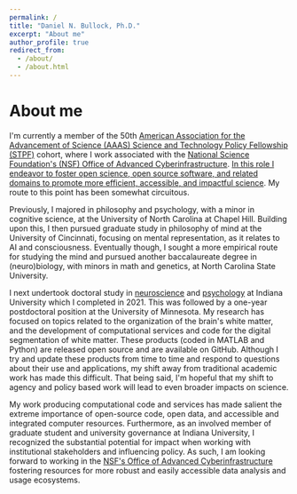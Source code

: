 ```yaml
---
permalink: /
title: "Daniel N. Bullock, Ph.D."
excerpt: "About me"
author_profile: true
redirect_from: 
  - /about/
  - /about.html
---
```


About me
======
I'm currently a member of the 50th [American Association for the Advancement of Science (AAAS) Science and Technology Policy Fellowship (STPF)](https://www.aaaspolicyfellowships.org/) cohort, where I work associated with the [National Science Foundation's (NSF) Office of Advanced Cyberinfrastructure](https://www.nsf.gov/div/index.jsp?div=OAC). [In this role I endeavor to foster open science, open source software, and related domains to promote more efficient, accessible, and impactful science](https://beta.nsf.gov/oia/ia/aaas-fellows/bullock). My route to this point has been somewhat circuitous.

Previously, I majored in philosophy and psychology, with a minor in cognitive science, at the University of North Carolina at Chapel Hill. Building upon this, I then pursued graduate study in philosophy of mind at the University of Cincinnati, focusing on mental representation, as it relates to AI and consciousness. Eventually though, I sought a more empirical route for studying the mind and pursued another baccalaureate degree in (neuro)biology, with minors in math and genetics, at North Carolina State University. 

I next undertook doctoral study in [neuroscience](https://neuroscience.indiana.edu/) and [psychology](https://psych.indiana.edu/) at Indiana University which I completed in 2021. This was followed by a one-year postdoctoral position at the University of Minnesota. My research has focused on topics related to the organization of the brain's white matter, and the development of computational services and code for the digital segmentation of white matter. These products (coded in MATLAB and Python) are released open source and are available on GitHub. Although I try and update these products from time to time and respond to questions about their use and applications, my shift away from traditional academic work has made this difficult. That being said, I'm hopeful that my shift to agency and policy based work will lead to even broader impacts on science.

My work producing computational code and services has made salient the extreme importance of open-source code, open data, and accessible and integrated computer resources. Furthermore, as an involved member of graduate student and university governance at Indiana University, I recognized the substantial potential for impact when working with institutional stakeholders and influencing policy. As such, I am looking forward to working in the [NSF's Office of Advanced Cyberinfrastructure](https://www.nsf.gov/div/index.jsp?div=OAC) fostering resources for more robust and easily accessible data analysis and usage ecosystems.

